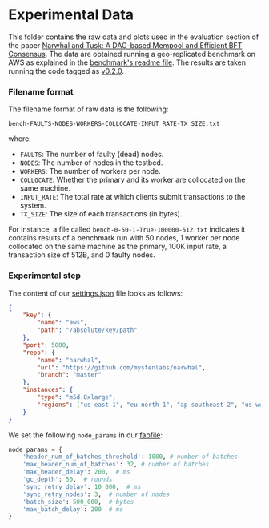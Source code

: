 # Experimental Data

This folder contains the raw data and plots used in the evaluation section of the paper [Narwhal and Tusk: A DAG-based Mempool and Efficient BFT Consensus](https://arxiv.org/pdf/2105.11827.pdf). The data are obtained running a geo-replicated benchmark on AWS as explained in the [benchmark's readme file](https://github.com/iotaledger/iota/blob/main/narwhal/benchmark#readme). The results are taken running the code tagged as [v0.2.0](https://github.com/asonnino/narwhal/tree/v0.2.0).

### Filename format

The filename format of raw data is the following:

```
bench-FAULTS-NODES-WORKERS-COLLOCATE-INPUT_RATE-TX_SIZE.txt
```

where:

- `FAULTS`: The number of faulty (dead) nodes.
- `NODES`: The number of nodes in the testbed.
- `WORKERS`: The number of workers per node.
- `COLLOCATE`: Whether the primary and its worker are collocated on the same machine.
- `INPUT_RATE`: The total rate at which clients submit transactions to the system.
- `TX_SIZE`: The size of each transactions (in bytes).

For instance, a file called `bench-0-50-1-True-100000-512.txt` indicates it contains results of a benchmark run with 50 nodes, 1 worker per node collocated on the same machine as the primary, 100K input rate, a transaction size of 512B, and 0 faulty nodes.

### Experimental step

The content of our [settings.json](https://github.com/iotaledger/iota/blob/main/narwhal/benchmark/settings.json) file looks as follows:

```json
{
    "key": {
        "name": "aws",
        "path": "/absolute/key/path"
    },
    "port": 5000,
    "repo": {
        "name": "narwhal",
        "url": "https://github.com/mystenlabs/narwhal",
        "branch": "master"
    },
    "instances": {
        "type": "m5d.8xlarge",
        "regions": ["us-east-1", "eu-north-1", "ap-southeast-2", "us-west-1", "ap-northeast-1"]
    }
}
```

We set the following `node_params` in our [fabfile](https://github.com/iotaledger/iota/blob/main/narwhal/benchmark/fabfile.py):

```python
node_params = {
    'header_num_of_batches_threshold': 1000, # number of batches
    'max_header_num_of_batches': 32, # number of batches
    'max_header_delay': 200,  # ms
    'gc_depth': 50,  # rounds
    'sync_retry_delay': 10_000,  # ms
    'sync_retry_nodes': 3,  # number of nodes
    'batch_size': 500_000,  # bytes
    'max_batch_delay': 200  # ms
}
```
